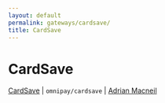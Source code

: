 ```yaml
---
layout: default
permalink: gateways/cardsave/
title: CardSave
---
```


CardSave
========

[CardSave](https://github.com/thephpleague/omnipay-cardsave) | `omnipay/cardsave` | [Adrian Macneil](https://github.com/adrianmacneil)